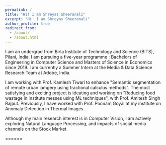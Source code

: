 ```yaml
---
permalink: /
title: "Hi! I am Shreyas Sheeranali"
excerpt: "Hi! I am Shreyas Sheeranali"
author_profile: true
redirect_from: 
  - /about/
  - /about.html
---
```


I am an undergrad from Birla Institute of Technology and Science (BITS), Pilani, India. I am pursuing a five-year programme : Bachelors of Engineering in Computer Science and Masters of Science in Economics since 2019. I am currently a Summer Intern at the Media & Data Science Research Team at Adobe, India.

I am working with Prof. Kamlesh Tiwari to enhance "Semantic segmentation of remote urban iamgery using fractional calculus methods". The most satisfying and exciting project is ideating and working on "Reducing food wastage in institute messes using ML techniques", with Prof. Amitesh Singh Rajput. Previously, I have worked with Prof. Poonam Goyal at my institute on Anomaly Detection in Thermal Images.

Although my main research interest is in Computer Vision, I am actively exploring Natural Language Processing, and impacts of social media channels on the Stock Market. 

======
<!-- I will be pursuing my undergraduate thesis at Norwegian University of Science and Technology (NTNU), Gjøvik. -->
<!-- During my undergraduate, I have worked on a wide variety of research projects, including but not limited to:
* Ship Detection and Classification as part of a Summer Intern with with Bharat Electronics Limited, Bengaluru
* Crowd Counting in RGB and Thermal Images with the Computer Vision and Research Society in BITS Pilani -->